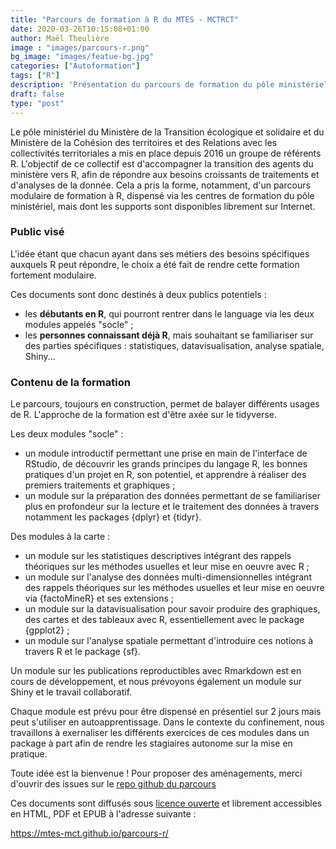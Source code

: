 ```yaml
---
title: "Parcours de formation à R du MTES - MCTRCT"
date: 2020-03-26T10:15:08+01:00
author: Maël Theulière
image : "images/parcours-r.png"
bg_image: "images/featue-bg.jpg"
categories: ["Autoformation"]
tags: ["R"]
description: 'Présentation du parcours de formation du pôle ministériel du Ministère de la Transition écologique et solidaire et du Ministère de la Cohésion des territoires et des Relations avec les collectivités territoriales'
draft: false
type: "post"
---
```



Le pôle ministériel du Ministère de la Transition écologique et solidaire et du Ministère de la Cohésion des territoires et des Relations avec les collectivités territoriales a mis en place depuis 2016 un groupe de référents R. L'objectif de ce collectif est d'accompagner la transition des agents du ministère vers R, afin de répondre aux besoins croissants de traitements et d'analyses de la donnée. Cela a pris la forme, notamment, d'un parcours modulaire de formation à R, dispensé via les centres de formation du pôle ministériel, mais dont les supports sont disponibles librement sur Internet.


### Public visé

L'idée étant que chacun ayant dans ses métiers des besoins spécifiques auxquels R peut répondre, le choix a été fait de rendre cette formation fortement modulaire.

Ces documents sont donc destinés à deux publics potentiels :

- les **débutants en R**, qui pourront rentrer dans le language via les deux modules appelés "socle" ;
- les **personnes connaissant déjà R**, mais souhaitant se familiariser sur des parties spécifiques : statistiques, datavisualisation, analyse spatiale, Shiny...


### Contenu de la formation

Le parcours, toujours en construction, permet de balayer différents usages de R. L'approche de la formation est d'être axée sur le tidyverse.

Les deux modules "socle" : 

- un module introductif permettant une prise en main de l'interface de RStudio, de découvrir les grands principes du langage R, les bonnes pratiques d'un projet en R, son potentiel, et apprendre à réaliser des premiers traitements et graphiques ;
- un module sur la préparation des données permettant de se familiariser plus en profondeur sur la lecture et le traitement des données à travers notamment les packages {dplyr} et {tidyr}.

Des modules à la carte : 

- un module sur les statistiques descriptives intégrant des rappels théoriques sur les méthodes usuelles et leur mise en oeuvre avec R ;
- un module sur l'analyse des données multi-dimensionnelles intégrant des rappels théoriques sur les méthodes usuelles et leur mise en oeuvre via {factoMineR} et ses extensions ;
- un module sur la datavisualisation pour savoir produire des graphiques, des cartes et des tableaux avec R, essentiellement avec le package {gpplot2} ;
- un module sur l'analyse spatiale permettant d'introduire ces notions à travers R et le package {sf}.

Un module sur les publications reproductibles avec Rmarkdown est en cours de développement, et nous prévoyons également un module sur Shiny et le travail collaboratif.

Chaque module est prévu pour être dispensé en présentiel sur 2 jours mais peut s'utiliser en autoapprentissage. Dans le contexte du confinement, nous travaillons à exernaliser les différents exercices de ces modules dans un package à part afin de rendre les stagiaires autonome sur la mise en pratique. 

Toute idée est la bienvenue ! Pour proposer des aménagements, merci d'ouvrir des issues sur le [repo github du parcours](https://github.com/MTES-MCT/parcours-r)

Ces documents sont diffusés sous [licence ouverte](https://www.etalab.gouv.fr/wp-content/uploads/2017/04/ETALAB-Licence-Ouverte-v2.0.pdf) et librement accessibles en HTML, PDF et EPUB à l'adresse suivante :

https://mtes-mct.github.io/parcours-r/
